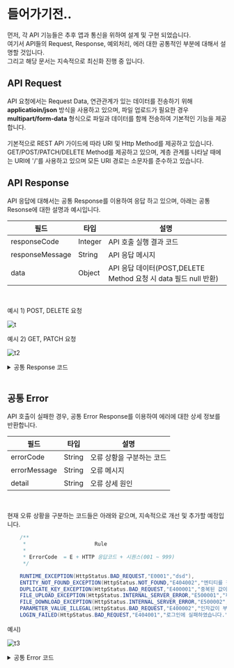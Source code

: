 # 들어가기전..

먼저, 각 API 기능들은 추후 앱과 통신을 위하여 설계 및 구현 되었습니다.<br>
여기서 API들의 Request, Response, 예외처리, 에러  대한 공통적인 부분에 대해서 설명할 것입니다.<br>
그리고 해당 문서는 지속적으로 최신화 진행 중 입니다.<br>

## API Request
API 요청에서는 Request Data, 연관관계가 있는 데이터를 전송하기 위해 **applicatioin/json** 방식을 사용하고 있으며, 파일 업로드가 필요한 경우 **multipart/form-data** 형식으로 파일과 데이터를 함께 전송하여 기본적인 기능을 제공합니다.<br><br>
기본적으로 REST API 가이드에 따라 URI 및 Http Method를 제공하고 있습니다. GET/POST/PATCH/DELETE Method를 제공하고 있으며,
계층 관계를 나타날 때에는 URI에 '/'를 사용하고 있으며 모든 URI 경로는 소문자를 준수하고 있습니다.


## API Response
API 응답에 대해서는 공통 Response를 이용하여 응답 하고 있으며, 아래는 공통 Resonse에 대한 설명과 예시입니다.

|필드|타입|설명|
|------|---|---|
|responseCode|Integer|API 호출 실행 결과 코드|
|responseMessage|String|API 응답 메시지|
|data|Object|API 응답 데이터(POST,DELETE Method 요청 시 data 필드 null 반환)|

<br>

예시 1) POST, DELETE 요청

![t](https://user-images.githubusercontent.com/41244406/164991685-3eff8243-1fb9-44e9-b091-26f9cd4bdc39.PNG)


예시 2) GET, PATCH 요청

![t2](https://user-images.githubusercontent.com/41244406/164991804-1366b52d-c624-4830-9a4f-5964c9d334b3.PNG)


<details>
  <summary>공통 Response 코드</summary>
  
~~~java
package health.real_pt.common.response;

import lombok.Builder;
import lombok.Data;

/**
 * 공통 Response DTO
 * @param <T>
 */
@Data
public class CommonResEntity<T> {

    private int responseCode;             //응답 코드
    private String responseMessage;     //응답 메시지
    private T data;                     //응답 data

    public CommonResEntity(final int statusCode, final String responseMessage) {
        this.statusCode = statusCode;
        this.responseMessage = responseMessage;
        this.data = null;
    }


    public static<T> CommonResEntity<T> createResponse(final int statusCode, final String responseMsg){
        return createResponse(statusCode,responseMsg,null);
    }


    @Builder
    public CommonResEntity(final int statusCode, final String responseMessage, final T data) {
        this.statusCode = statusCode;
        this.responseMessage = responseMessage;
        this.data = data;
    }

    public static<T> CommonResEntity<T> createResponse(final int statusCode, final String responseMsg, final T data){
        return CommonResEntity.<T>builder()
                .statusCode(statusCode)
                .responseMessage(responseMsg)
                .data(data)
                .build();
    }

}
~~~
</details>
<br>
  
  
## 공통 Error
 API 호출이 실패한 경우, 공통 Error Response를 이용하여 에러에 대한 상세 정보를 반환합니다.
  
  
|필드|타입|설명|
|------|---|---|
|errorCode|String|오류 상황을 구분하는 코드|
|errorMessage|String|오류 메시지|
|detail|String|오류 상세 원인|

<br>

현재 오류 상황을 구분하는 코드들은 아래와 같으며, 지속적으로 개선 및 추가할 예정입니다.<br>
~~~ java
    /**
     *                      Rule
     *
     * ErrorCode  = E + HTTP 응답코드 + 시퀀스(001 ~ 999)
     */

    RUNTIME_EXCEPTION(HttpStatus.BAD_REQUEST,"E0001","dsd"),
    ENTITY_NOT_FOUND_EXCEPTION(HttpStatus.NOT_FOUND,"E404002","엔티티를 찾을 수 없습니다."),
    DUPLICATE_KEY_EXCEPTION(HttpStatus.BAD_REQUEST,"E400001","중복된 값이 존재합니다."),
    FILE_UPLOAD_EXCEPTION(HttpStatus.INTERNAL_SERVER_ERROR,"E500001","파일 업로드에 실패하였습니다"),
    FILE_DOWNLOAD_EXCEPTION(HttpStatus.INTERNAL_SERVER_ERROR,"E500002","파일 다운로드에 실패하였습니다"),
    PARAMETER_VALUE_ILLEGAL(HttpStatus.BAD_REQUEST,"E400002","인자값이 부적절합니다."),
    LOGIN_FAILED(HttpStatus.BAD_REQUEST,"E404001","로그인에 실패하였습니다.")
~~~
  
예시)

![t3](https://user-images.githubusercontent.com/41244406/164992274-944b0c7e-8a16-4a17-a2a7-33b0570039a0.PNG)

<details>
  <summary>공통 Error 코드</summary>
  
~~~java
package health.real_pt.exception.exception_handler;

import lombok.Builder;
import lombok.Getter;
import lombok.ToString;


/**
 * 공통 에러 응답을 위한 엔티티(통일성 유지)
 *
 */
@Getter
@ToString
public class ErrorResponse {

    private String errorCode;     //에러 코드
    private String errorMessage;  //에러 메시지
    private String detail;        //상세 오류

    @Builder
    public ErrorResponse(String errorCode, String errorMessage, String detail) {
        this.errorCode = errorCode;
        this.errorMessage = errorMessage;
        this.detail = detail;
    }
}

~~~
</details>
  
